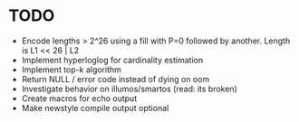 # TODO

- Encode lengths > 2^26 using a fill with P=0 followed by another. Length is L1 << 26 | L2
- Implement hyperloglog for cardinality estimation
- Implement top-k algorithm
- Return NULL / error code instead of dying on oom
- Investigate behavior on illumos/smartos (read: its broken)
- Create macros for echo output
- Make newstyle compile output optional

